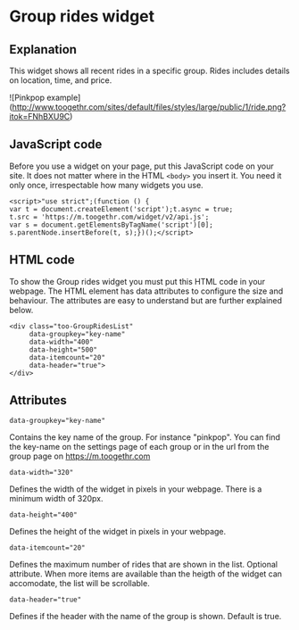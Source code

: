 Group rides widget
==================

## Explanation

This widget shows all recent rides in a specific group. Rides includes details on location, time, and price.

![Pinkpop example]
(http://www.toogethr.com/sites/default/files/styles/large/public/1/ride.png?itok=FNhBXU9C)


## JavaScript code

Before you use a widget on your page, put this JavaScript code on your site. It does not matter where in the HTML `<body>` you insert it. You need it only once, irrespectable how many widgets you use.

```
<script>"use strict";(function () {
var t = document.createElement('script');t.async = true;
t.src = 'https://m.toogethr.com/widget/v2/api.js';
var s = document.getElementsByTagName('script')[0];
s.parentNode.insertBefore(t, s);})();</script>
```
## HTML code
To show the Group rides widget you must put this HTML code in your webpage. The HTML element has data attributes to configure the size and behaviour. The attributes are easy to understand but are further explained below.

```
<div class="too-GroupRidesList"
     data-groupkey="key-name"
     data-width="400"
     data-height="500"
     data-itemcount="20"
     data-header="true">
</div>
```

## Attributes

`data-groupkey="key-name"`

Contains the key name of the group. For instance "pinkpop". You can find the key-name on the settings page of each group or in the url from the group page on https://m.toogethr.com

`data-width="320"`

Defines the width of the widget in pixels in your webpage. There is a minimum width of 320px.

`data-height="400"`

Defines the height of the widget in pixels in your webpage.

`data-itemcount="20"`

Defines the maximum number of rides that are shown in the list. Optional attribute. When more items are available than the heigth of the widget can accomodate, the list will be scrollable.

`data-header="true"`

Defines if the header with the name of the group is shown. Default is true.
